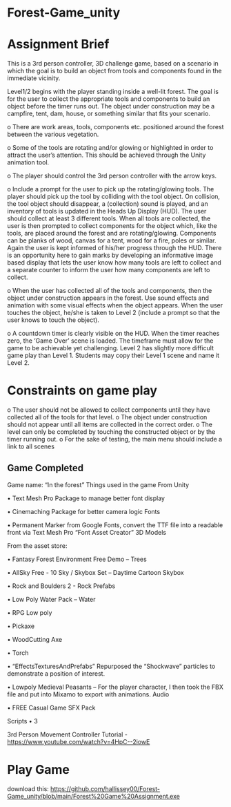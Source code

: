 # Forest-Game_unity

# Assignment Brief

This is a 3rd person controller, 3D challenge game, based on a scenario in which the goal is to build an object from tools and components found in the immediate vicinity.

Level1/2
begins with the player standing inside a well-lit forest. The goal is for the user to collect
the appropriate tools and components to build an object before the timer runs out. The object
under construction may be a campfire, tent, dam, house, or something similar that fits your
scenario.

o There are work areas, tools, components etc. positioned around the forest between the
various vegetation.

o Some of the tools are rotating and/or glowing or highlighted in order to attract the user’s
attention. This should be achieved through the Unity animation tool.

o The player should control the 3rd person controller with the arrow keys.

o Include a prompt for the user to pick up the rotating/glowing tools.
The player should pick up the tool by colliding with the tool object. On collision,
the tool object should disappear, a (collection) sound is played, and an inventory
of tools is updated in the Heads Up Display (HUD).
The user should collect at least 3 different tools.
When all tools are collected, the user is then prompted to collect components for
the object which, like the tools, are placed around the forest and are
rotating/glowing. Components can be planks of wood, canvas for a tent, wood
for a fire, poles or similar.
Again the user is kept informed of his/her progress through the HUD. There is
an opportunity here to gain marks by developing an informative image based
display that lets the user know how many tools are left to collect and a separate
counter to inform the user how many components are left to collect.

o When the user has collected all of the tools and components, then the object under
construction appears in the forest.
Use sound effects and animation with some visual effects when the object
appears.
When the user touches the object, he/she is taken to Level 2 (include a prompt
so that the user knows to touch the object).

o A countdown timer is clearly visible on the HUD. When the timer reaches zero, the
‘Game Over’ scene is loaded. The timeframe must allow for the game to be achievable
yet challenging.
Level 2 has slightly more difficult game play than Level 1. Students may copy their Level 1 scene and 
name it Level 2. 

# Constraints on game play
o The user should not be allowed to collect components until they have collected all of the tools for 
that level.
o The object under construction should not appear until all items are collected in the correct order.
o The level can only be completed by touching the constructed object or by the timer running out.
o For the sake of testing, the main menu should include a link to all scenes


## Game Completed
Game name: “In the forest”
Things used in the game
From Unity

• Text Mesh Pro Package to manage better font display

• Cinemaching Package for better camera logic
Fonts

• Permanent Marker from Google Fonts, convert the TTF file into a readable front via Text 
Mesh Pro “Font Asset Creator”
3D Models


From the asset store:

• Fantasy Forest Environment Free Demo – Trees

• AllSky Free - 10 Sky / Skybox Set – Daytime Cartoon Skybox

• Rock and Boulders 2 - Rock Prefabs

• Low Poly Water Pack – Water

• RPG Low poly 

• Pickaxe

• WoodCutting Axe

• Torch

• “EffectsTexturesAndPrefabs” Repurposed the “Shockwave” particles to demonstrate a 
position of interest.

• Lowpoly Medieval Peasants – For the player character, I then took the FBX file and put into 
Mixamo to export with animations.
Audio

• FREE Casual Game SFX Pack


Scripts
• 3

3rd Person Movement Controller Tutorial - https://www.youtube.com/watch?v=4HpC--2iowE


# Play Game
download this:
https://github.com/hallissey00/Forest-Game_unity/blob/main/Forest%20Game%20Assignment.exe

